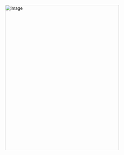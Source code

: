 <img width="376" height="481" alt="image" src="https://github.com/user-attachments/assets/399c16ca-6512-4902-bc3d-176d40ab29db" />
